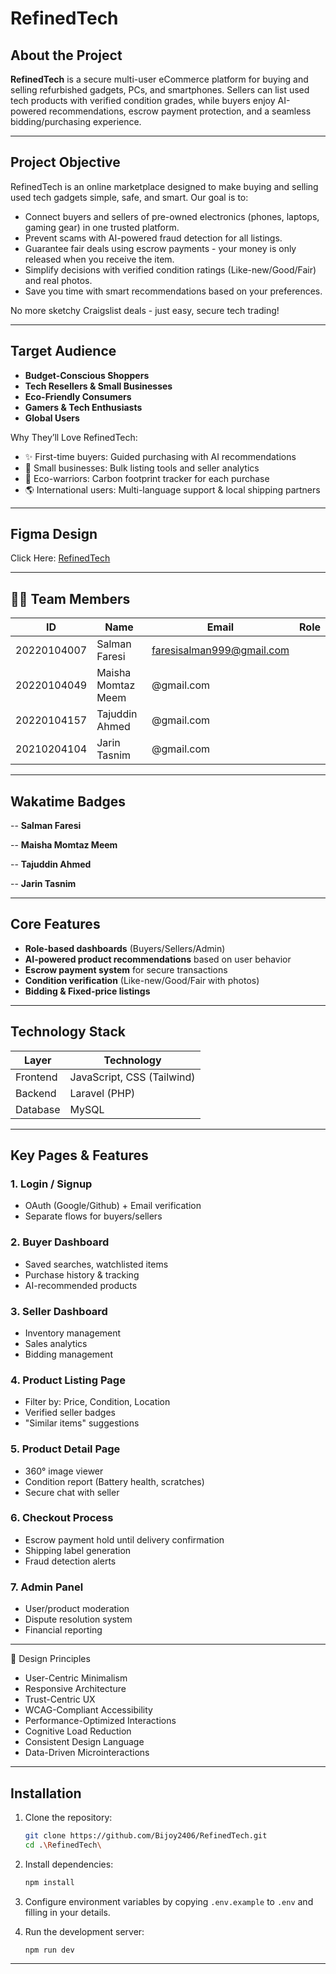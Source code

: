 # RefinedTech 

## About the Project

**RefinedTech** is a secure multi-user eCommerce platform for buying and selling refurbished gadgets, PCs, and smartphones. 
Sellers can list used tech products with verified condition grades, while buyers enjoy AI-powered recommendations, escrow payment protection, and a seamless bidding/purchasing experience.

---
##  Project Objective  

RefinedTech is an online marketplace designed to make buying and selling used tech gadgets simple, safe, and smart. Our goal is to:
- Connect buyers and sellers of pre-owned electronics (phones, laptops, gaming gear) in one trusted platform.  
- Prevent scams with AI-powered fraud detection for all listings. 
- Guarantee fair deals using escrow payments - your money is only released when you receive the item.
- Simplify decisions with verified condition ratings (Like-new/Good/Fair) and real photos.
- Save you time with smart recommendations based on your preferences.

No more sketchy Craigslist deals - just easy, secure tech trading! 

---

##  Target Audience  
- **Budget-Conscious Shoppers**
- **Tech Resellers & Small Businesses**
- **Eco-Friendly Consumers**
- **Gamers & Tech Enthusiasts**
- **Global Users**

Why They’ll Love RefinedTech:
- ✨ First-time buyers: Guided purchasing with AI recommendations
- 💼 Small businesses: Bulk listing tools and seller analytics
- 🌱 Eco-warriors: Carbon footprint tracker for each purchase
- 🌎 International users: Multi-language support & local shipping partners

---

## Figma Design
Click Here: [RefinedTech](https://www.figma.com/design/Vamwe21bV0AiM5MHPnyMqK/RefinedTech?node-id=0-1&t=9MeQwzWboM1RyzeW-1)

---

## 👨‍💻 Team Members
| ID           | Name                         | Email                             | Role                  |
|--------------|------------------------------|-----------------------------------|-----------------------|
| 20220104007  | Salman Faresi                | faresisalman999@gmail.com         |                       |
| 20220104049  | Maisha Momtaz Meem           | @gmail.com                        |                       |
| 20220104157  | Tajuddin Ahmed               | @gmail.com                        |                       |
| 20210204104  | Jarin Tasnim                 | @gmail.com                        |                       |

---

## Wakatime Badges
-- **Salman Faresi**

-- **Maisha Momtaz Meem**

-- **Tajuddin Ahmed**

-- **Jarin Tasnim**

---

## Core Features
- **Role-based dashboards** (Buyers/Sellers/Admin)
- **AI-powered product recommendations** based on user behavior
- **Escrow payment system** for secure transactions
- **Condition verification** (Like-new/Good/Fair with photos)
- **Bidding & Fixed-price listings**

---

## Technology Stack
| Layer        | Technology                 |
|--------------|----------------------------|
| Frontend     | JavaScript, CSS (Tailwind) |
| Backend      | Laravel (PHP)              |
| Database     | MySQL                      |

---

## Key Pages & Features

### 1. **Login / Signup**
- OAuth (Google/Github) + Email verification
- Separate flows for buyers/sellers

### 2. **Buyer Dashboard**
- Saved searches, watchlisted items
- Purchase history & tracking
- AI-recommended products

### 3. **Seller Dashboard**
- Inventory management
- Sales analytics
- Bidding management

### 4. **Product Listing Page**
- Filter by: Price, Condition, Location
- Verified seller badges
- "Similar items" suggestions

### 5. **Product Detail Page**
- 360° image viewer
- Condition report (Battery health, scratches)
- Secure chat with seller

### 6. **Checkout Process**
- Escrow payment hold until delivery confirmation
- Shipping label generation
- Fraud detection alerts

### 7. **Admin Panel**
- User/product moderation
- Dispute resolution system
- Financial reporting

---

🎨 Design Principles
- User-Centric Minimalism
- Responsive Architecture
- Trust-Centric UX
- WCAG-Compliant Accessibility
- Performance-Optimized Interactions
- Cognitive Load Reduction
- Consistent Design Language
- Data-Driven Microinteractions

---

## Installation

1. Clone the repository:

   ```bash
   git clone https://github.com/Bijoy2406/RefinedTech.git
   cd .\RefinedTech\
   ```
2. Install dependencies:

   ```bash
   npm install
   ```
3. Configure environment variables by copying `.env.example` to `.env` and filling in your details.
4. Run the development server:

   ```bash
   npm run dev
   ```


---
